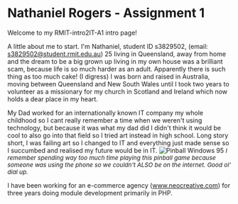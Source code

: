 # Nathaniel Rogers - Assignment 1

Welcome to my RMIT-intro2IT-A1 intro page!

A little about me to start. I'm Nathaniel, student ID s3829502, (email: s3829502@student.rmit.edu.au) 25 living in Queensland, away from home and the dream to be a big grown up living in my own house was a brilliant scam, because life is so much harder as an adult. Apparently there is such thing as too much cake! (I digress) I was born and raised in Australia, moving between Queensland and New South Wales until I took two years to volunteer as a missionary for my church in Scotland and Ireland which now holds a dear place in my heart.

My Dad worked for an internationally known IT company my whole childhood so I cant really remember a time when we weren't using technology, but because it was what my dad did I didn't think it would be cool to also go into that field so I tried art instead in high school. Long story short, I was failing art so I changed to IT and everything just made sense so I succumbed and realised my future would be in IT.
<img src="http://www.neoegm.com/wp-content/uploads/2009/08/Pinball_Cracker_Game.png" alt="Pinball Windows 95" />
    <span style="font-style:italic; font-size: 10pt">I remember spending way too much time playing this pinball game because someone was using the phone so we couldn't ALSO be on the internet. Good ol' dial up.</span>
    <p>I have been working for an e-commerce agency (www.neocreative.com) for three years doing module development primarily in PHP.</p>
